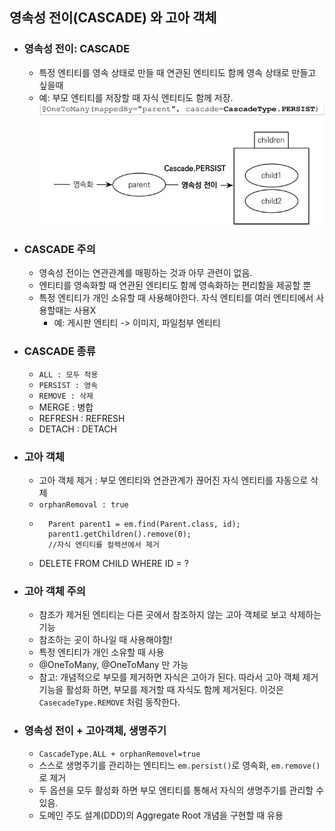 ## 영속성 전이(CASCADE) 와 고아 객체

* ### 영속성 전이: CASCADE
    * 특정 엔티티를 영속 상태로 만들 때 연관된 엔티티도 함께 영속 상태로 만들고 싶을때
    * 예: 부모 엔티티를 저장할 때 자식 엔티티도 함께 저장.
    ![img_7.png](img_7.png)
    

* ### CASCADE 주의
    * 영속성 전이는 연관관계를 매핑하는 것과 아무 관련이 없음.
    * 엔티티를 영속화할 때 연관된 엔티티도 함께 영속화하는 편리함을 제공할 뿐
    * 특정 엔티티가 개인 소유할 때 사용해야한다. 자식 엔티티를 여러 엔티티에서 사용할때는 사용X
        * 예: 게시판 엔티티 -> 이미지, 파일첨부 엔티티

* ### CASCADE 종류
    * ```ALL : 모두 적용```
    * ```PERSIST : 영속```
    * ```REMOVE : 삭제```
    * MERGE : 병합
    * REFRESH : REFRESH
    * DETACH : DETACH
    

* ### 고아 객체
    * 고아 객체 제거 : 부모 엔티티와 연관관계가 끊어진 자식 엔티티를 자동으로 삭제
    * ```orphanRemoval : true```
    * ```
        Parent parent1 = em.find(Parent.class, id); 
        parent1.getChildren().remove(0);
        //자식 엔티티를 컬렉션에서 제거 
      ```
    * DELETE FROM CHILD WHERE ID = ?
    

* ### 고아 객체 주의
    * 참조가 제거된 엔티티는 다른 곳에서 참조하지 않는 고아 객체로 보고 삭제하는 기능
    * 참조하는 곳이 하나일 때 사용해야함!
    * 특정 엔티티가 개인 소유할 때 사용
    * @OneToMany, @OneToMany 만 가능
    * 참고: 개념적으로 부모를 제거하면 자식은 고아가 된다. 따라서 고아 객체 제거 기능을 활성화 하면,
    부모를 제거할 때 자식도 함께 제거된다. 이것은 ```CasecadeType.REMOVE``` 처럼 동작한다.
      

* ### 영속성 전이 + 고아객체, 생명주기
    * ```CascadeType.ALL + orphanRemovel=true```
    * 스스로 생명주기를 관리하는 엔티티느 ```em.persist()```로 영속화, ```em.remove()```로 제거
    * 두 옵션을 모두 활성화 하면 부모 엔티티를 통해서 자식의 생명주기를 관리할 수 있음.
    * 도메인 주도 설계(DDD)의 Aggregate Root 개념을 구현할 때 유용
    